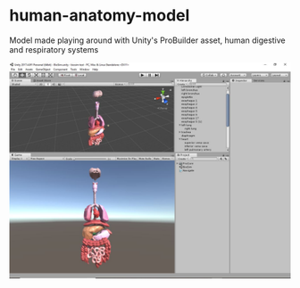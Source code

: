 # human-anatomy-model
Model made playing around with Unity's ProBuilder asset, human digestive and respiratory systems

![Screenshot](Capture.JPG)
